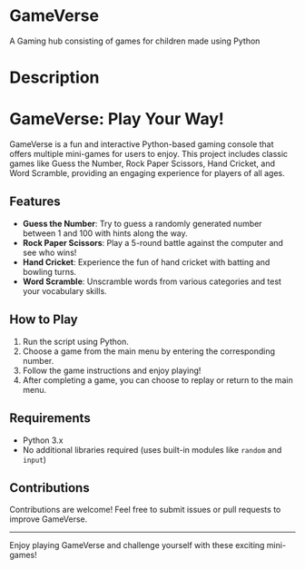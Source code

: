 # GameVerse
A Gaming hub consisting of games for children made using Python

# Description
# GameVerse: Play Your Way!

GameVerse is a fun and interactive Python-based gaming console that offers multiple mini-games for users to enjoy. This project includes classic games like Guess the Number, Rock Paper Scissors, Hand Cricket, and Word Scramble, providing an engaging experience for players of all ages.

## Features

- **Guess the Number**: Try to guess a randomly generated number between 1 and 100 with hints along the way.
- **Rock Paper Scissors**: Play a 5-round battle against the computer and see who wins!
- **Hand Cricket**: Experience the fun of hand cricket with batting and bowling turns.
- **Word Scramble**: Unscramble words from various categories and test your vocabulary skills.

## How to Play

1. Run the script using Python.
2. Choose a game from the main menu by entering the corresponding number.
3. Follow the game instructions and enjoy playing!
4. After completing a game, you can choose to replay or return to the main menu.

## Requirements

- Python 3.x
- No additional libraries required (uses built-in modules like `random` and `input`)

## Contributions

Contributions are welcome! Feel free to submit issues or pull requests to improve GameVerse.

---

Enjoy playing GameVerse and challenge yourself with these exciting mini-games!

